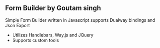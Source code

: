 ## Form Builder by Goutam singh
Simple Form Builder written in Javascript supports Dualway bindings and Json Export

- Utilizes Handlebars, Way.js and JQuery
- Supports custom tools

